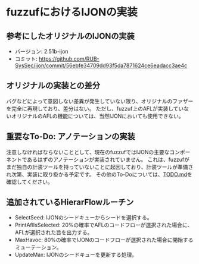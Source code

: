 # fuzzufにおけるIJONの実装

## 参考にしたオリジナルのIJONの実装

- バージョン: 2.51b-ijon
- コミット:   https://github.com/RUB-SysSec/ijon/commit/56ebfe34709dd93f5da7871624ce6eadacc3ae4c

## オリジナルの実装との差分

バグなどによって意図しない差異が発生していない限り、オリジナルのファザーを完全に再現しており、差分はない。
ただし、fuzzuf上のAFLが実装していないオリジナルのAFLの機能については、当然IJONにおいても使用できない。

## 重要なTo-Do: アノテーションの実装

注意しなければならないこととして、現在のfuzzufではIJONの主要なコンポーネントであるはずのアノテーションが実装されていません。
これは、fuzzufがまだ独自の計装ツールを持っていないことに起因しており、計装ツールが準備され次第、実装に取り掛かる予定です。
その他のTo-Doについては、[TODO.md](https://github.com/fuzzuf/fuzzuf/blob/master/TODO.md)を確認してください。

## 追加されているHierarFlowルーチン

- SelectSeed: IJONのシードキューからシードを選択する。
- PrintAflIsSelected: 20%の確率でAFLのコードフローが選択された場合に、AFLが選択された旨を出力する。
- MaxHavoc: 80%の確率でIJONのコードフローが選択された場合に開始するミューテーション。
- UpdateMax: IJONのシードキューを更新する処理。
